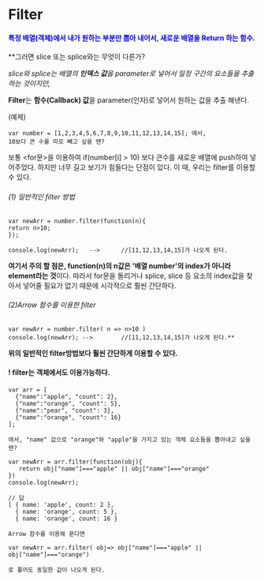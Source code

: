 

# Filter

<h4 style="color:blue;">특정 배열(객체)에서 내가 원하는 부분만 뽑아 내어서, 새로운 배열을 Return 하는 함수.</h4>



**그러면 slice 또는 splice와는 무엇이 다른가?

 *slice와 splice는 배열의 **인덱스 값**을 parameter로 넣어서 일정 구간의 요소들을 추출하는 것이지만,*

**Filter**는 **함수(Callback) 값**을 parameter(인자)로 넣어서 원하는 값을 추출 해낸다.



(예제)



```
var number = [1,2,3,4,5,6,7,8,9,10,11,12,13,14,15]; 에서,
10보다 큰 수를 따로 빼고 싶을 땐?
```

보통 <for문>을 이용하여 if(number[i] > 10) 보다 큰수를 새로운 배열에 push하여 넣어주었다. 하지만 너무 길고 보기가 힘들다는 단점이 있다. 이 때, 우리는 filter를 이용할 수 있다.



<h6>(1) 일반적인 filter 방법</h6>

```
var newArr = number.filter(function(n){
return n>10;
});

console.log(newArr);   --> 		//[11,12,13,14,15]가 나오게 된다.
```

**여기서 주의 할 점은, function(n)의 n값은 '배열 number'의 index가 아니라 element라는 것**이다. 따라서 for문을 돌리거나 splice, slice 등 요소의 index값을 찾아서 넣어줄 필요가 없기 때문에 시각적으로 훨씬 간단하다.



<h6>(2)Arrow 함수를 이용한 filter</h6> 

```
var newArr = number.filter( n => n>10 )
console.log(newArr); -->		//[11,12,13,14,15]가 나오게 된다.**
```

**위의 일반적인 filter방법보다 훨씬 간단하게 이용할 수 있다.**





<h4> ! filter는 객체에서도 이용가능하다.</h4>

```
var arr = [    
  {"name":"apple", "count": 2},    
  {"name":"orange", "count": 5},    
  {"name":"pear", "count": 3},    
  {"name":"orange", "count": 16}
];   

에서, "name" 값으로 "orange"와 "apple"을 가지고 있는 객체 요소들을 뽑아내고 싶을 땐?
```

```
var newArr = arr.filter(function(obj){
   return obj["name"]==="apple" || obj["name"]==="orange"
})
console.log(newArr);    	

// 답  
[ { name: 'apple', count: 2 },
  { name: 'orange', count: 5 },
  { name: 'orange', count: 16 } 
```

```
Arrow 함수를 이용해 푼다면

var newArr = arr.filter( obj=> obj["name"]==="apple" || obj["name"]==="orange")

로 풀어도 동일한 값이 나오게 된다.
```




